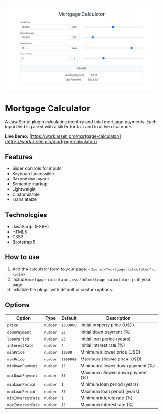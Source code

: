 <kbd>
    <img src="img/mortgage-calculator.png" alt="Mortgage Calculator">
</kbd>


# Mortgage Calculator
A JavaScript plugin calculating monthly and total mortgage payments.
Each input field is paired with a slider for fast and intuitive data entry.

**Live Demo:**
[https://work.arsen.pro/mortgage-calculator/](https://work.arsen.pro/mortgage-calculator/)


## Features
* Slider controls for inputs
* Keyboard accessible
* Responsive layout
* Semantic markup
* Lightweight
* Customizable
* Translatable


## Technologies
* JavaScript (ES6+)
* HTML5
* CSS3
* Bootstrap 5


## How to use
1. Add the calculator form to your page: `<div id="mortgage-calculator">…</div>`.
2. Include `mortgage-calculator.css` and `mortgage-calculator.js` in your page.
3. Initialize the plugin with default or custom options.


## Options
| Option            | Type     | Default   | Description                      |
|-------------------|----------|-----------|----------------------------------|
| `price`           | `number` | `1000000` | Initial property price (USD)     |
| `downPayment`     | `number` | `20`      | Initial down payment (%)         |
| `loanPeriod`      | `number` | `25`      | Initial loan period (years)      |
| `interestRate`    | `number` | `4`       | Initial interest rate (%)        |
| `minPrice`        | `number` | `10000`   | Minimum allowed price (USD)      |
| `maxPrice`        | `number` | `2000000` | Maximum allowed price (USD)      |
| `minDownPayment`  | `number` | `10`      | Minimum allowed down payment (%) |
| `maxDownPayment`  | `number` | `80`      | Maximum allowed down payment (%) |
| `minLoanPeriod`   | `number` | `1`       | Minimum loan period (years)      |
| `maxLoanPeriod`   | `number` | `30`      | Maximum loan period (years)      |
| `minInterestRate` | `number` | `1`       | Minimum interest rate (%)        |
| `maxInterestRate` | `number` | `10`      | Maximum interest rate (%)        |